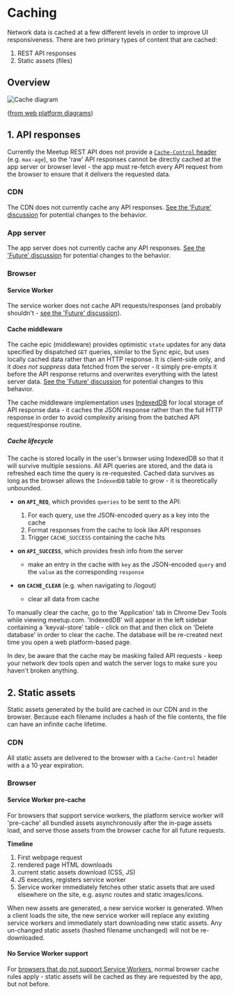 # Caching

Network data is cached at a few different levels in order to improve UI
responsiveness. There are two primary types of content that are cached:

1. REST API responses
2. Static assets (files)

## Overview

![Cache diagram](https://user-images.githubusercontent.com/1885153/27892985-d75546fe-6256-11e7-8272-66252caa5c85.png)

([from web platform diagrams](https://docs.google.com/presentation/d/1c8jf8UtGa81Ay4oqlbHfoP4Ile2VkiRVrCMVag6cRBQ/#slide=id.g1f921bb8da_0_0))

## 1. API responses

Currently the Meetup REST API does not provide a
[`Cache-Control` header](https://developer.mozilla.org/en-US/docs/Web/HTTP/Headers/Cache-Control)
(e.g. `max-age`), so the 'raw' API responses cannot be directly cached at the
app server or browser level - the app must re-fetch every API request from the 
browser to ensure that it delivers the requested data.

### CDN

The CDN does not currently cache any API responses. [See the 'Future'
discussion](#future) for potential changes to the behavior.

### App server

The app server does not currently cache any API responses. [See the 'Future' 
discussion](#future) for potential changes to the behavior.

### Browser

#### Service Worker

The service worker does not cache API requests/responses (and probably
shouldn't - [see the 'Future' discussion](#future)).

#### Cache middleware

The cache epic (middleware) provides optimistic `state` updates for any data
specified by dispatched `GET` queries, similar to the Sync epic, but uses
locally cached data rather than an HTTP response. It is client-side only, and it
*does not suppress* data fetched from the server - it simply pre-empts it before
the API response returns and overwrites everything with the latest server data.
[See the 'Future' discussion](#future) for potential changes to this behavior.

The cache middleware implementation uses
[IndexedDB](https://developer.mozilla.org/en/docs/Web/API/IndexedDB_API) for
local storage of API response data - it caches the JSON response rather than the
full HTTP response in order to avoid complexity arising from the batched API
request/response routine.

##### Cache lifecycle

The cache is stored locally in the user's browser using IndexedDB so that it
will survive multiple sessions. All API queries are stored, and the data is
refreshed each time the query is re-requested. Cached data survives as long as
the browser allows the `IndexedDB` table to grow - it is theoretically
unbounded.

- **on `API_REQ`**, which provides `queries` to be sent to the API:

    1. For each query, use the JSON-encoded query as a key into the cache
    2. Format responses from the cache to look like API responses
    3. Trigger `CACHE_SUCCESS` containing the cache hits

- **on `API_SUCCESS`**,  which provides fresh info from the server

    - make an entry in the cache with `key` as the JSON-encoded `query` and
      the `value` as the corresponding `response`

- **on `CACHE_CLEAR`** (e.g. when navigating to /logout)
    
    - clear all data from cache

To manually clear the cache, go to the 'Application' tab in Chrome Dev Tools
while viewing meetup.com. 'IndexedDB' will appear in the left sidebar containing
a 'keyval-store' table - click on that and then click on 'Delete database' in
order to clear the cache. The database will be re-created next time you open a
web platform-based page.

In dev, be aware that the cache may be masking failed API requests - keep your
network dev tools open and watch the server logs to make sure you haven't broken
anything.

## 2. Static assets

Static assets generated by the build are cached in our CDN and in the browser.
Because each filename includes a hash of the file contents, the file can have an
infinite cache lifetime.

### CDN

All static assets are delivered to the browser with a `Cache-Control` header
with a a 10 year expiration.

### Browser

#### Service Worker pre-cache

For browsers that support service workers, the platform service worker will 
'pre-cache' all bundled assets asynchronously after the in-page assets load, and
serve those assets from the browser cache for all future requests.

**Timeline**

1. First webpage request
2. rendered page HTML downloads
3. current static assets download (CSS, JS)
4. JS executes, registers service worker
5. Service worker immediately fetches other static assets that are used
   elsewhere on the site, e.g. async routes and static images/icons.

When new assets are generated, a new service worker is generated. When a client
loads the site, the new service worker will replace any existing service workers
and immediately start downloading new static assets. Any un-changed static
assets (hashed filename unchanged) will not be re-downloaded.

#### No Service Worker support

For
[browsers that do not support Service Workers](https://jakearchibald.github.io/isserviceworkerready/),
normal browser cache rules apply - static assets will be cached as they are
requested by the app, but not before. 
